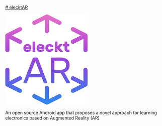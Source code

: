 [# elecktAR](https://openaccess.uoc.edu/handle/10609/138366)

![](https://github.com/vsafontlopez/elecktAR/blob/main/assets/elecktAR_icon.png)

An open source Android app that proposes a novel approach for learning electronics based on Augmented Reality (AR)

